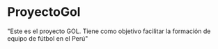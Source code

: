 # ProyectoGol
"Este es el proyecto GOL. Tiene como objetivo facilitar la formación de equipo de fútbol en el Perú"
